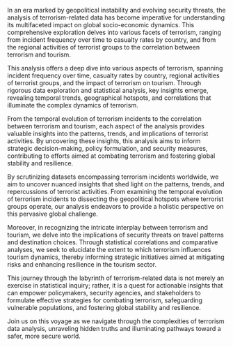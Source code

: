 In an era marked by geopolitical instability and evolving security threats, the analysis of terrorism-related data has become imperative for understanding its multifaceted impact on global socio-economic dynamics. This comprehensive exploration delves into various facets of terrorism, ranging from incident frequency over time to casualty rates by country, and from the regional activities of terrorist groups to the correlation between terrorism and tourism.


This analysis offers a deep dive into various aspects of terrorism, spanning incident frequency over time, casualty rates by country, regional activities of terrorist groups, and the impact of terrorism on tourism. Through rigorous data exploration and statistical analysis, key insights emerge, revealing temporal trends, geographical hotspots, and correlations that illuminate the complex dynamics of terrorism.

From the temporal evolution of terrorism incidents to the correlation between terrorism and tourism, each aspect of the analysis provides valuable insights into the patterns, trends, and implications of terrorist activities. By uncovering these insights, this analysis aims to inform strategic decision-making, policy formulation, and security measures, contributing to efforts aimed at combating terrorism and fostering global stability and resilience.

By scrutinizing datasets encompassing terrorism incidents worldwide, we aim to uncover nuanced insights that shed light on the patterns, trends, and repercussions of terrorist activities. From examining the temporal evolution of terrorism incidents to dissecting the geopolitical hotspots where terrorist groups operate, our analysis endeavors to provide a holistic perspective on this pervasive global challenge.

Moreover, in recognizing the intricate interplay between terrorism and tourism, we delve into the implications of security threats on travel patterns and destination choices. Through statistical correlations and comparative analyses, we seek to elucidate the extent to which terrorism influences tourism dynamics, thereby informing strategic initiatives aimed at mitigating risks and enhancing resilience in the tourism sector.

This journey through the labyrinth of terrorism-related data is not merely an exercise in statistical inquiry; rather, it is a quest for actionable insights that can empower policymakers, security agencies, and stakeholders to formulate effective strategies for combating terrorism, safeguarding vulnerable populations, and fostering global stability and resilience.

Join us on this voyage as we navigate through the complexities of terrorism data analysis, unraveling hidden truths and illuminating pathways toward a safer, more secure world.

